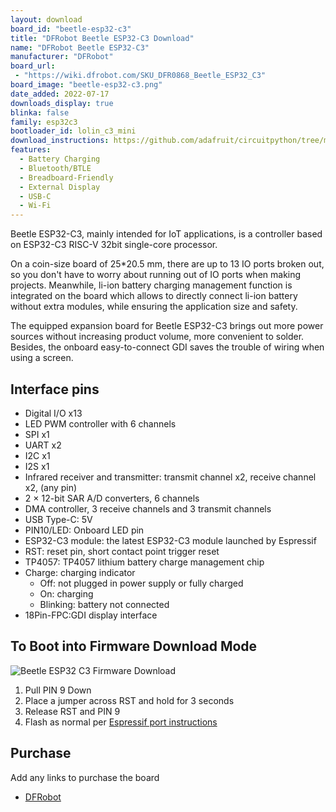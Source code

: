 ```yaml
---
layout: download
board_id: "beetle-esp32-c3"
title: "DFRobot Beetle ESP32-C3 Download"
name: "DFRobot Beetle ESP32-C3"
manufacturer: "DFRobot"
board_url:
 - "https://wiki.dfrobot.com/SKU_DFR0868_Beetle_ESP32_C3"
board_image: "beetle-esp32-c3.png"
date_added: 2022-07-17
downloads_display: true
blinka: false
family: esp32c3
bootloader_id: lolin_c3_mini
download_instructions: https://github.com/adafruit/circuitpython/tree/main/ports/espressif#building-and-flashing
features:
  - Battery Charging
  - Bluetooth/BTLE
  - Breadboard-Friendly
  - External Display
  - USB-C
  - Wi-Fi
---
```


Beetle ESP32-C3, mainly intended for IoT applications, is a controller based on
ESP32-C3 RISC-V 32bit single-core processor.

On a coin-size board of 25*20.5 mm, there are up to 13 IO ports broken out, so
you don't have to worry about running out of IO ports when making projects.
Meanwhile, li-ion battery charging management function is integrated on the
board which allows to directly connect li-ion battery without extra modules,
while ensuring the application size and safety.

The equipped expansion board for Beetle ESP32-C3 brings out more power sources
without increasing product volume, more convenient to solder. Besides, the
onboard easy-to-connect GDI saves the trouble of wiring when using a screen.

## Interface pins

- Digital I/O x13
- LED PWM controller with 6 channels
- SPI x1
- UART x2
- I2C x1
- I2S x1
- Infrared receiver and transmitter: transmit channel x2, receive channel x2,
(any pin)
- 2 × 12-bit SAR A/D converters, 6 channels
- DMA controller, 3 receive channels and 3 transmit channels
- USB Type-C: 5V
- PIN10/LED: Onboard LED pin
- ESP32-C3 module: the latest ESP32-C3 module launched by Espressif
- RST: reset pin, short contact point trigger reset
- TP4057: TP4057 lithium battery charge management chip
- Charge: charging indicator
  - Off: not plugged in power supply or fully charged
  - On: charging
  - Blinking: battery not connected
- 18Pin-FPC:GDI display interface

## To Boot into Firmware Download Mode

![Beetle ESP32 C3 Firmware Download](/assets/images/boards/original/beetle-esp32-c3-downloadmode.png)

1. Pull PIN 9 Down
1. Place a jumper across RST and hold for 3 seconds
1. Release RST and PIN 9
1. Flash as normal per [Espressif port instructions](https://github.com/adafruit/circuitpython/tree/main/ports/espressif#building-and-flashing)

## Purchase
Add any links to purchase the board
* [DFRobot](https://www.dfrobot.com/product-2566.html)
